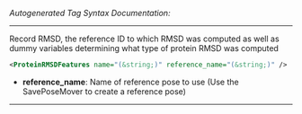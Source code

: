 <!-- THIS IS AN AUTOGENERATED FILE: Don't edit it directly, instead change the schema definition in the code itself. -->

_Autogenerated Tag Syntax Documentation:_

---
Record RMSD, the reference ID to which RMSD was computed as well as dummy variables determining what type of protein RMSD was computed

```xml
<ProteinRMSDFeatures name="(&string;)" reference_name="(&string;)" />
```

-   **reference_name**: Name of reference pose to use (Use the SavePoseMover to create a reference pose)

---
